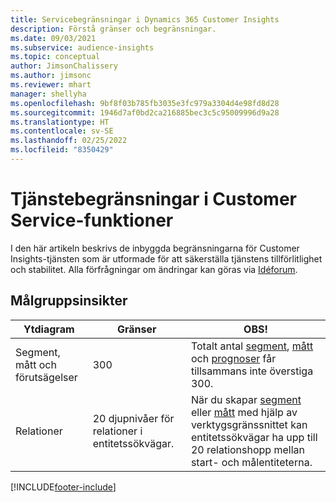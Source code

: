 ```yaml
---
title: Servicebegränsningar i Dynamics 365 Customer Insights
description: Förstå gränser och begränsningar.
ms.date: 09/03/2021
ms.subservice: audience-insights
ms.topic: conceptual
author: JimsonChalissery
ms.author: jimsonc
ms.reviewer: mhart
manager: shellyha
ms.openlocfilehash: 9bf8f03b785fb3035e3fc979a3304d4e98fd8d28
ms.sourcegitcommit: 1946d7af0bd2ca216885bec3c5c95009996d9a28
ms.translationtype: HT
ms.contentlocale: sv-SE
ms.lasthandoff: 02/25/2022
ms.locfileid: "8350429"
---
```

# <a name="service-limits-in-customer-insights-capabilities"></a>Tjänstebegränsningar i Customer Service-funktioner

I den här artikeln beskrivs de inbyggda begränsningarna för Customer Insights-tjänsten som är utformade för att säkerställa tjänstens tillförlitlighet och stabilitet. Alla förfrågningar om ändringar kan göras via [Idéforum](https://go.microsoft.com/fwlink/?linkid=2074172). 

## <a name="audience-insights"></a>Målgruppsinsikter

| Ytdiagram  | Gränser  | OBS! |
|-------------|---------------------------------------------------------------------|---------------------------------------------------------------------|
| Segment, mått och förutsägelser | 300  | Totalt antal [segment](audience-insights/segments.md), [mått](audience-insights/measures.md) och [prognoser](audience-insights/predictions.md) får tillsammans inte överstiga 300.  |
| Relationer | 20 djupnivåer för relationer i entitetssökvägar. | När du skapar [segment](audience-insights/segments.md) eller [mått](audience-insights/measures.md) med hjälp av verktygsgränssnittet kan entitetssökvägar ha upp till 20 relationshopp mellan start- och målentiteterna.  |

<!--
## Engagement insights

### Workspace and event quotas

Engagement insights is a highly scalable application that can support millions of events per second. During public preview, events have a volume threshold. There's also a limit to the number of workspaces in an organization.

### Engagement insights limits

- Maximum event volume per workspace  = 100 events per second

- Maximum number of workspaces per organization = 100

When events exceed the threshold, it can lead to loss of data in reports based on those events. You can [contact support](https://go.microsoft.com/fwlink/?linkid=2145734) to request a volume increase before you exceed limits. We'll work with you to determine your need for a volume increase and support your request.
-->

[!INCLUDE[footer-include](includes/footer-banner.md)]
